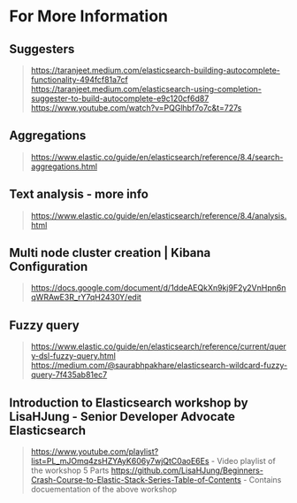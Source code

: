 # For More Information

## Suggesters
> https://taranjeet.medium.com/elasticsearch-building-autocomplete-functionality-494fcf81a7cf
> https://taranjeet.medium.com/elasticsearch-using-completion-suggester-to-build-autocomplete-e9c120cf6d87
> https://www.youtube.com/watch?v=PQGlhbf7o7c&t=727s

## Aggregations
> https://www.elastic.co/guide/en/elasticsearch/reference/8.4/search-aggregations.html

## Text analysis - more info
> https://www.elastic.co/guide/en/elasticsearch/reference/8.4/analysis.html

## Multi node cluster creation | Kibana Configuration
> https://docs.google.com/document/d/1ddeAEQkXn9kj9F2y2VnHpn6nqWRAwE3R_rY7qH2430Y/edit

## Fuzzy query
> https://www.elastic.co/guide/en/elasticsearch/reference/current/query-dsl-fuzzy-query.html
> https://medium.com/@saurabhpakhare/elasticsearch-wildcard-fuzzy-query-7f435ab81ec7

## Introduction to Elasticsearch workshop by LisaHJung - Senior Developer Advocate Elasticsearch
> https://www.youtube.com/playlist?list=PL_mJOmq4zsHZYAyK606y7wjQtC0aoE6Es  -  Video playlist of the workshop 5 Parts
> https://github.com/LisaHJung/Beginners-Crash-Course-to-Elastic-Stack-Series-Table-of-Contents  -  Contains docuementation of the above workshop
